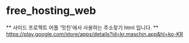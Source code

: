 # free_hosting_web   
** 사이드 프로젝트 어플 '맛친'에서 사용하는 주소찾기 html 입니다. **
<https://play.google.com/store/apps/details?id=kr.maschin.app&hl=ko-KR>
